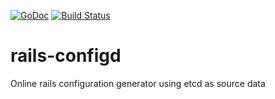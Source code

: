 [![GoDoc](https://godoc.org/github.com/rubenfonseca/rails-configd?status.png)](https://godoc.org/github.com/rubenfonseca/rails-configd) [![Build Status](https://secure.travis-ci.org/rubenfonseca/rails-configd.png?branch=master)](http://travis-ci.org/rubenfonseca/rails-configd)

rails-configd
=============

Online rails configuration generator using etcd as source data


